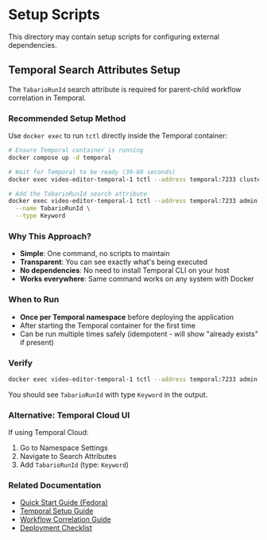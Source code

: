 # Setup Scripts

This directory may contain setup scripts for configuring external dependencies.

## Temporal Search Attributes Setup

The `TabarioRunId` search attribute is required for parent-child workflow correlation in Temporal.

### Recommended Setup Method

Use `docker exec` to run `tctl` directly inside the Temporal container:

```bash
# Ensure Temporal container is running
docker compose up -d temporal

# Wait for Temporal to be ready (30-60 seconds)
docker exec video-editor-temporal-1 tctl --address temporal:7233 cluster health

# Add the TabarioRunId search attribute
docker exec video-editor-temporal-1 tctl --address temporal:7233 admin cluster add-search-attributes \
  --name TabarioRunId \
  --type Keyword
```

### Why This Approach?

- **Simple**: One command, no scripts to maintain
- **Transparent**: You can see exactly what's being executed
- **No dependencies**: No need to install Temporal CLI on your host
- **Works everywhere**: Same command works on any system with Docker

### When to Run

- **Once per Temporal namespace** before deploying the application
- After starting the Temporal container for the first time
- Can be run multiple times safely (idempotent - will show "already exists" if present)

### Verify

```bash
docker exec video-editor-temporal-1 tctl --address temporal:7233 admin cluster get-search-attributes | grep TabarioRunId
```

You should see `TabarioRunId` with type `Keyword` in the output.

### Alternative: Temporal Cloud UI

If using Temporal Cloud:
1. Go to Namespace Settings
2. Navigate to Search Attributes
3. Add `TabarioRunId` (type: `Keyword`)

### Related Documentation

- [Quick Start Guide (Fedora)](../docs/QUICK_START_FEDORA.md)
- [Temporal Setup Guide](../docs/TEMPORAL_SETUP.md)
- [Workflow Correlation Guide](../docs/temporal-workflow-correlation.md)
- [Deployment Checklist](../docs/DEPLOYMENT_CHECKLIST.md)
